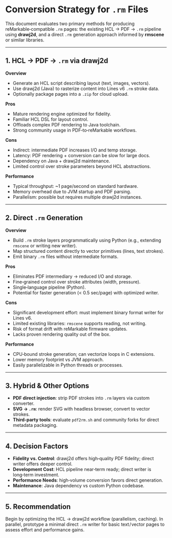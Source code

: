 # Conversion Strategy for `.rm` Files

This document evaluates two primary methods for producing reMarkable‑compatible `.rm` pages: the existing HCL → PDF → `.rm` pipeline using **drawj2d**, and a direct `.rm` generation approach informed by **rmscene** or similar libraries.

---

## 1. HCL → PDF → `.rm` via drawj2d

**Overview**  
- Generate an HCL script describing layout (text, images, vectors).  
- Use drawj2d (Java) to rasterize content into Lines v6 `.rm` stroke data.  
- Optionally package pages into a `.zip` for cloud upload.

**Pros**  
- Mature rendering engine optimized for fidelity.  
- Familiar HCL DSL for layout control.  
- Offloads complex PDF rendering to Java toolchain.  
- Strong community usage in PDF‑to‑reMarkable workflows.

**Cons**  
- Indirect: intermediate PDF increases I/O and temp storage.  
- Latency: PDF rendering + conversion can be slow for large docs.  
- Dependency on Java + drawj2d maintenance.  
- Limited control over stroke parameters beyond HCL abstractions.

**Performance**  
- Typical throughput: ~1 page/second on standard hardware.  
- Memory overhead due to JVM startup and PDF parsing.  
- Parallelism: possible but requires multiple drawj2d instances.

---

## 2. Direct `.rm` Generation

**Overview**  
- Build `.rm` stroke layers programmatically using Python (e.g., extending `rmscene` or writing new writer).  
- Map structured content directly to vector primitives (lines, text strokes).  
- Emit binary `.rm` files without intermediate formats.

**Pros**  
- Eliminates PDF intermediary → reduced I/O and storage.  
- Fine‑grained control over stroke attributes (width, pressure).  
- Single‑language pipeline (Python).  
- Potential for faster generation (< 0.5 sec/page) with optimized writer.

**Cons**  
- Significant development effort: must implement binary format writer for Lines v6.  
- Limited existing libraries: `rmscene` supports reading, not writing.  
- Risk of format drift with reMarkable firmware updates.  
- Lacks proven rendering quality out of the box.

**Performance**  
- CPU‑bound stroke generation; can vectorize loops in C extensions.  
- Lower memory footprint vs JVM approach.  
- Easily parallelizable in Python threads or processes.

---

## 3. Hybrid & Other Options

- **PDF direct injection**: strip PDF strokes into `.rm` layers via custom converter.  
- **SVG → `.rm`**: render SVG with headless browser, convert to vector strokes.  
- **Third‑party tools**: evaluate `pdf2rm.sh` and community forks for direct metadata packaging.

---

## 4. Decision Factors

- **Fidelity vs. Control**: drawj2d offers high‑quality PDF fidelity; direct writer offers deeper control.  
- **Development Cost**: HCL pipeline near‑term ready; direct writer is long‑term investment.  
- **Performance Needs**: high‑volume conversion favors direct generation.  
- **Maintenance**: Java dependency vs custom Python codebase.

---

## 5. Recommendation

Begin by optimizing the HCL → drawj2d workflow (parallelism, caching). In parallel, prototype a minimal direct `.rm` writer for basic text / vector pages to assess effort and performance gains.  
